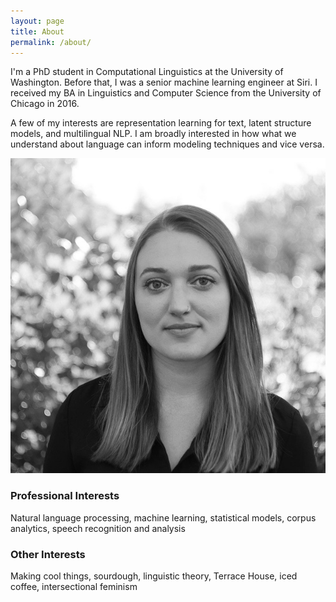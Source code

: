 ```yaml
---
layout: page
title: About
permalink: /about/
---
```

I'm a PhD student in Computational Linguistics at the University of Washington.  Before that, I was a senior machine learning engineer at Siri.  I received my BA in Linguistics and Computer Science from the University of Chicago in 2016.  

A few of my interests are representation learning for text, latent structure models, and multilingual NLP.  I am broadly interested in how what we understand about language can inform modeling techniques and vice versa.

![Me](/images/photo2017.jpg)

### Professional Interests

Natural language processing, machine learning, statistical models, corpus analytics, speech recognition and analysis

### Other Interests

Making cool things, sourdough, linguistic theory, Terrace House, iced coffee, intersectional feminism

